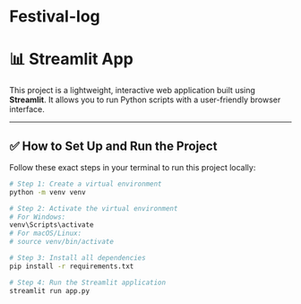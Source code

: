 # Festival-log
# 📊 Streamlit App

This project is a lightweight, interactive web application built using **Streamlit**. It allows you to run Python scripts with a user-friendly browser interface.

---

## ✅ How to Set Up and Run the Project

Follow these exact steps in your terminal to run this project locally:

```bash
# Step 1: Create a virtual environment
python -m venv venv

# Step 2: Activate the virtual environment
# For Windows:
venv\Scripts\activate
# For macOS/Linux:
# source venv/bin/activate

# Step 3: Install all dependencies
pip install -r requirements.txt

# Step 4: Run the Streamlit application
streamlit run app.py